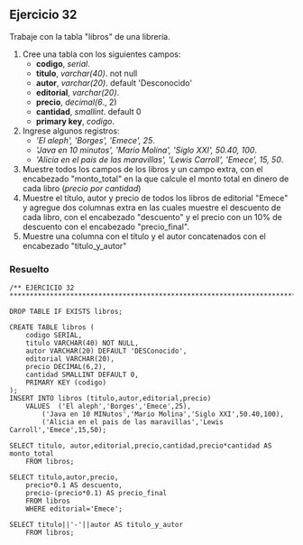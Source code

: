 ## Ejercicio 32

Trabaje con la tabla "libros" de una librería.

1. Cree una tabla con los siguientes campos:
	* **codigo**, *serial*.
	* **titulo**, *varchar(40)*. not null
	* **autor**, *varchar(20)*. default 'Desconocido'
	* **editorial**, *varchar(20)*.
	* **precio**, *decimal(6*., 2)
	* **cantidad**, *smallint*. default 0
	* **primary key**, *codigo*.
2. Ingrese algunos registros:
	* *'El aleph', 'Borges', 'Emece', 25*.
	* *'Java en 10 minutos', 'Mario Molina', 'Siglo XXI', 50.40, 100*.
	* *'Alicia en el pais de las maravillas', 'Lewis Carroll', 'Emece', 15, 50*.
3. Muestre todos los campos de los libros y un campo extra, con el encabezado "monto_total" en la que calcule el monto total en dinero de cada libro (*precio por cantidad*)
4. Muestre el título, autor y precio de todos los libros de editorial "Emece" y agregue dos columnas extra en las cuales muestre el descuento de cada libro, con el encabezado "descuento" y el precio con un 10% de descuento con el encabezado "precio_final".
5. Muestre una columna con el título y el autor concatenados con el encabezado "título_y_autor"


### Resuelto	
``` 			
/** EJERCICIO 32
******************************************************************************/

DROP TABLE IF EXISTS libros;

CREATE TABLE libros (
	codigo SERIAL,
	titulo VARCHAR(40) NOT NULL,
	autor VARCHAR(20) DEFAULT 'DESConocido',
	editorial VARCHAR(20),
	precio DECIMAL(6,2),
	cantidad SMALLINT DEFAULT 0,
	PRIMARY KEY (codigo)
);
INSERT INTO libros (titulo,autor,editorial,precio)
	VALUES	('El aleph','Borges','Emece',25),
		('Java en 10 MINutos','Mario Molina','Siglo XXI',50.40,100),
		('Alicia en el pais de las maravillas','Lewis Carroll','Emece',15,50);

SELECT titulo, autor,editorial,precio,cantidad,precio*cantidad AS monto_total
	FROM libros;

SELECT titulo,autor,precio,
	precio*0.1 AS descuento,
	precio-(precio*0.1) AS precio_final
	FROM libros
	WHERE editorial='Emece';

SELECT titulo||'-'||autor AS titulo_y_autor
 	FROM libros;


``` 			
